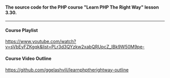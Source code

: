 #### The source code for the PHP course "Learn PHP The Right Way" lesson 3.30.

---
#### Course Playlist
https://www.youtube.com/watch?v=sVbEyFZKgqk&list=PLr3d3QYzkw2xabQRUpcZ_IBk9W50M9pe-

#### Course Video Outline
https://github.com/ggelashvili/learnphptherightway-outline
